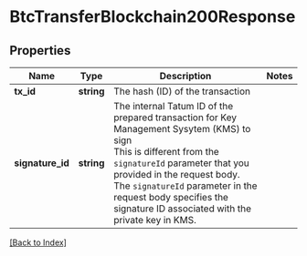 # BtcTransferBlockchain200Response

## Properties

Name | Type | Description | Notes
------------ | ------------- | ------------- | -------------
**tx_id** | **string** | The hash (ID) of the transaction |
**signature_id** | **string** | The internal Tatum ID of the prepared transaction for Key Management Sysytem (KMS) to sign<br/>This is different from the <code>signatureId</code> parameter that you provided in the request body. The <code>signatureId</code> parameter in the request body specifies the signature ID associated with the private key in KMS. |

[[Back to Index]](../index.md)
